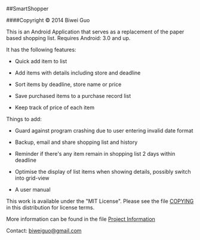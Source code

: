##SmartShopper

####Copyright © 2014 Biwei Guo

This is an Android Application that serves as a replacement of the paper based shopping list. Requires Android: 3.0 and up.

It has the following features: 

* Quick add item to list
	
* Add items with details including store and deadline
	
* Sort items by deadline, store name or price
	
* Save purchased items to a purchase record list
	
* Keep track of price of each item
	
Things to add:

* Guard against program crashing due to user entering invalid date format

* Backup, email and share shopping list and history 
	
* Reminder if there's any item remain in shopping list 2 days within deadline
	
* Optimise the display of list items when showing details, possibly switch into grid-view
	
* A user manual
	
This work is available under the "MIT License". Please see the file [COPYING](https://github.com/Biwei/SmartShopper/blob/master/COPYING) in this distribution for license terms.

More information can be found in the file [Project Information](https://github.com/Biwei/SmartShopper/blob/master/Project_Information.md)

Contact: biweiguo@gmail.com
